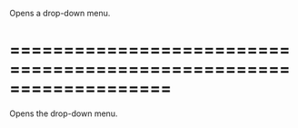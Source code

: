 <!--**
/*-------------------------------------------
    Auto-generated file. Do not modify.
-------------------------------------------

**-->
<!--d-->
Opens a drop-down menu.
<!--/d-->
===================================================================
===================================================================

<!--shortDescription-->
Opens the drop-down menu.
<!--/shortDescription-->

<!--fullDescription-->

<!--/fullDescription-->